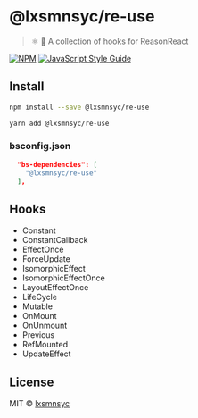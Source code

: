 # @lxsmnsyc/re-use

> ⚛️ 🎣 A collection of hooks for ReasonReact

[![NPM](https://img.shields.io/npm/v/@lxsmnsyc/re-use.svg)](https://www.npmjs.com/package/@lxsmnsyc/re-use) [![JavaScript Style Guide](https://img.shields.io/badge/code_style-standard-brightgreen.svg)](https://standardjs.com)

## Install

```bash
npm install --save @lxsmnsyc/re-use
```

```bash
yarn add @lxsmnsyc/re-use
```

### bsconfig.json

```json
  "bs-dependencies": [
    "@lxsmnsyc/re-use"
  ],
```

## Hooks

- Constant
- ConstantCallback
- EffectOnce
- ForceUpdate
- IsomorphicEffect
- IsomorphicEffectOnce
- LayoutEffectOnce
- LifeCycle
- Mutable
- OnMount
- OnUnmount
- Previous
- RefMounted
- UpdateEffect

## License

MIT © [lxsmnsyc](https://github.com/lxsmnsyc)
